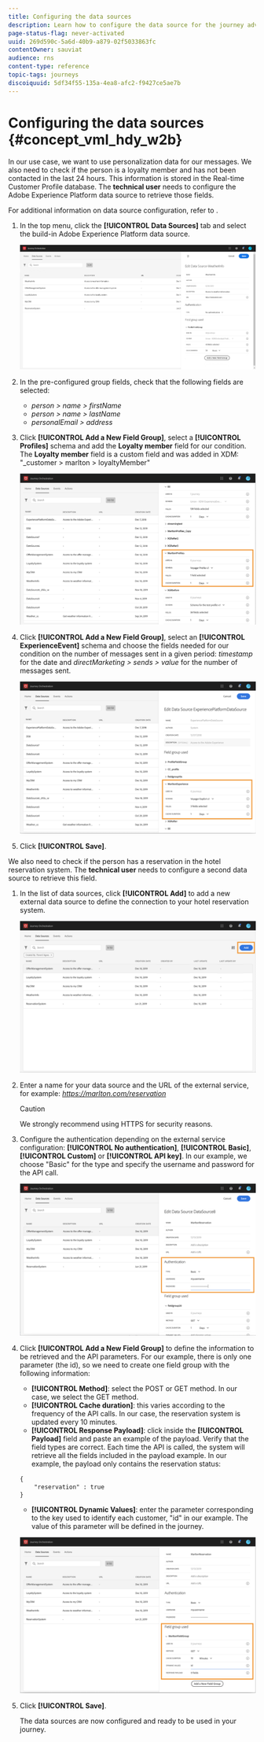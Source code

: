 ```yaml
---
title: Configuring the data sources
description: Learn how to configure the data source for the journey advanced use case
page-status-flag: never-activated
uuid: 269d590c-5a6d-40b9-a879-02f5033863fc
contentOwner: sauviat
audience: rns
content-type: reference
topic-tags: journeys
discoiquuid: 5df34f55-135a-4ea8-afc2-f9427ce5ae7b
---
```


# Configuring the data sources {#concept_vml_hdy_w2b}

In our use case, we want to use personalization data for our messages. We also need to check if the person is a loyalty member and has not been contacted in the last 24 hours. This information is stored in the Real-time Customer Profile database. The **technical user** needs to configure the Adobe Experience Platform data source to retrieve those fields.

For additional information on data source configuration, refer to [](../datasource/about-data-sources.md).

1. In the top menu, click the **[!UICONTROL Data Sources]** tab and select the build-in Adobe Experience Platform data source.

    ![](../assets/journey23.png)

1. In the pre-configured group fields, check that the following fields are selected:

    * _person > name > firstName_
    * _person > name > lastName_
    * _personalEmail > address_

1. Click **[!UICONTROL Add a New Field Group]**, select a **[!UICONTROL Profiles]** schema and add the **Loyalty member** field for our condition. The **Loyalty member** field is a custom field and was added in XDM: "_customer > marlton > loyaltyMember"

    ![](../assets/journeyuc2_6.png)

1. Click **[!UICONTROL Add a New Field Group]**, select an **[!UICONTROL ExperienceEvent]** schema and choose the fields needed for our condition on the number of messages sent in a given period: _timestamp_ for the date and _directMarketing > sends > value_ for the number of messages sent.

    ![](../assets/journeyuc2_7.png)

1. Click **[!UICONTROL Save]**.

We also need to check if the person has a reservation in the hotel reservation system. The **technical user** needs to configure a second data source to retrieve this field.

1. In the list of data sources, click **[!UICONTROL Add]** to add a new external data source to define the connection to your hotel reservation system.

    ![](../assets/journeyuc2_9.png)

1. Enter a name for your data source and the URL of the external service, for example: _https://marlton.com/reservation_

    >[!CAUTION]
    >
    >We strongly recommend using HTTPS for security reasons.

1. Configure the authentication depending on the external service configuration: **[!UICONTROL No authentication]**, **[!UICONTROL Basic]**, **[!UICONTROL Custom]** or **[!UICONTROL API key]**. In our example, we choose "Basic" for the type and specify the username and password for the API call.

    ![](../assets/journeyuc2_10.png)

1. Click **[!UICONTROL Add a New Field Group]** to define the information to be retrieved and the API parameters. For our example, there is only one parameter (the id), so we need to create one field group with the following information:

    * **[!UICONTROL Method]**: select the POST or GET method. In our case, we select the GET method.
    * **[!UICONTROL Cache duration]**: this varies according to the frequency of the API calls. In our case, the reservation system is updated every 10 minutes.
    * **[!UICONTROL Response Payload]**: click inside the **[!UICONTROL Payload]** field and paste an example of the payload. Verify that the field types are correct. Each time the API is called, the system will retrieve all the fields included in the payload example. In our example, the payload only contains the reservation status:

    ```
    {
        "reservation" : true
    }
    ```

    * **[!UICONTROL Dynamic Values]**: enter the parameter corresponding to the key used to identify each customer, "id" in our example. The value of this parameter will be defined in the journey.

    ![](../assets/journeyuc2_11.png)

1. Click **[!UICONTROL Save]**.

    The data sources are now configured and ready to be used in your journey.
